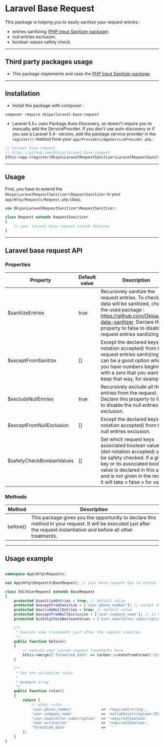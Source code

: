 # Laravel Base Request

This package is helping you to easily sanitize your request entries :
- entries sanitizing ([PHP Input Sanitizer package](https://github.com/ACID-Solutions/input-sanitizer)).
- null entries exclusion.
- boolean values safety check.

------------------------------------------------------------------------------------------------------------------------

## Third party packages usage
- This package implements and uses the [PHP Input Sanitizer package](https://github.com/ACID-Solutions/input-sanitizer).

------------------------------------------------------------------------------------------------------------------------

## Installation
- Install the package with composer :
```bash
composer require okipa/laravel-base-request
```
- Laravel 5.5+ uses Package Auto-Discovery, so doesn't require you to manually add the ServiceProvider.
If you don't use auto-discovery or if you use a Laravel 5.4- version, add the package service provider in the `register()` method from your `app/Providers/AppServiceProvider.php` :
```php
// laravel base request
// https://github.com/Okipa/laravel-base-request
$this->app->register(Okipa\LaravelRequestSanitizer\LaravelRequestSanitizerServiceProvider::class);
```

------------------------------------------------------------------------------------------------------------------------

## Usage
First, you have to extend the `Okipa\LaravelRequestSanitizer\RequestSanitizer` in your `app/Http/Requests/Request.php` class.

```php
use Okipa\LaravelRequestSanitizer\RequestSanitizer;

class Request extends RequestSanitizer
{
    // your laravel base request custom features
}
```

------------------------------------------------------------------------------------------------------------------------

## Laravel base request API

### Properties
| Property | Default value | Description |
|-----------|-----------|-----------|
| $sanitizeEntries | true | Recursively sanitize the request entries. To check how data will be sanitized, check the used package : https://github.com/Okipa/php-data-sanitizer. Declare this property to false to disable the request entries sanitizing. |
| $exceptFromSanitize | [] | Except the declared keys (dot notation accepted) from the request entries sanitizing. It can be a good option when you have numbers beginning with a zero that you want to keep that way, for example. |
| $excludeNullEntries | true | Recursively exclude all the null entries from the request. Declare this property to false to disable the null entries exclusion. |
| $exceptFromNullExclusion | [] | Except the declared keys (dot notation accepted) from the null entries exclusion. |
| $safetyCheckBooleanValues | [] | Set which request keys associated boolean values (dot notation accepted) should be safety checked. If a given key or its associated boolean value is declared in this array and is not given in the request, it will take « false » for value. |

### Methods
| Method |  Description |
|-----------|-----------|
| before() | This package gives you the opportunity to declare this method in your request. It will be executed just after the request instantiation and before all other treatments. |

------------------------------------------------------------------------------------------------------------------------

## Usage example

```php

namespace App\Http\Requests;

use App\Http\Requests\BaseRequest; // your base request has to extend the RequestSanitizer

class EditUserRequest extends BaseRequest
{
    protected $sanitizeEntries = true; // default value
    protected $exceptFromSanitize = ['user.phone_number']; // except the phone number from the sanitizing treatment in order to keep the phone number first zero (example : 0240506070)
    protected $excludeNullEntries = true; // default value
    protected $exceptFromNullExclusion = ['user.company_name']; // is kept in the request keys even if its value is null
    protected $safetyCheckBooleanValues = ['user.newsletter.subscription','user.activation']; // will make sure that the declared keys will be returned as boolean values in the request (will take « false » as value if not given)

    /**
     * Execute some treatments just after the request creation
     */
    public function before()
    {
        // execute your custom request treatments here
        $this->merge(['formatted_date' => Carbon::createFromFormat('d/m/Y H:i:s', $this->input('user.created_at')->toDateTimeString()]);
    }

    /**
     * Set the validation rules
     *
     * @return array
     */
    public function rules()
    {
        return [
            // other rules ...
            'user.phone_number'             => 'required|string',
            'user.company_name'             => 'nullable|string|max:255',
            'user.newsletter.subscription'  => 'required|boolean'
            'user.activation'               => 'required|boolean',
            'formatted_date'                =>  ''
        ];
    }
}
```
